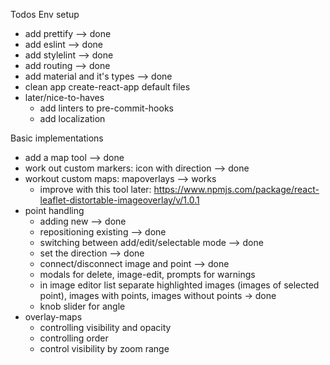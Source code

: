 Todos
Env setup
- add prettify --> done
- add eslint --> done
- add stylelint --> done
- add routing --> done
- add material and it's types --> done
- clean app create-react-app default files
- later/nice-to-haves
  - add linters to pre-commit-hooks
  - add localization

Basic implementations
- add a map tool --> done
- work out custom markers: icon with direction --> done
- workout custom maps: mapoverlays --> works
  - improve with this tool later: https://www.npmjs.com/package/react-leaflet-distortable-imageoverlay/v/1.0.1
- point handling
  - adding new --> done
  - repositioning existing --> done
  - switching between add/edit/selectable mode --> done
  - set the direction --> done
  - connect/disconnect image and point --> done
  - modals for delete, image-edit, prompts for warnings
  - in image editor list separate highlighted images (images of selected point), images with points, images without points -> done
  - knob slider for angle
- overlay-maps
  - controlling visibility and opacity
  - controlling order
  - control visibility by zoom range

